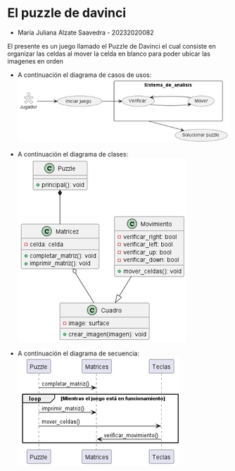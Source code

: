# El puzzle de davinci

- María Juliana Alzate Saavedra - 20232020082

El presente es un juego llamado el Puzzle de Davinci el cual consiste en organizar las celdas al mover la celda en blanco para poder ubicar las imagenes en orden 

- A continuación el diagrama de casos de usos:
![](out/casos_de_usos/casos_de_usos.png)

- A continuación el diagrama de clases:
![](out/diagrama_de_clases/diagrama_de_clases.png)

- A continuación el diagrama de secuencia:
![](out/diagrama_de_secuencia/diagrama_de_secuencia.png)
